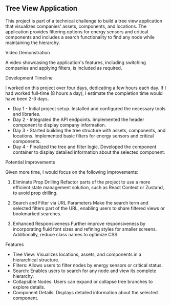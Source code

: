 ## Tree View Application

This project is part of a technical challenge to build a tree view application that visualizes companies' assets, components, and locations. The application provides filtering options for energy sensors and critical components and includes a search functionality to find any node while maintaining the hierarchy.

Video Demonstration

A video showcasing the application's features, including switching companies and applying filters, is included as required.

Development Timeline

I worked on this project over four days, dedicating a few hours each day. If I had worked full-time (8 hours a day), I estimate the completion time would have been 2-3 days.

- Day 1 -
  Initial project setup.
  Installed and configured the necessary tools and libraries.
- Day 2 -
  Integrated the API endpoints.
  Implemented the header component to display company information.
- Day 3 -
  Started building the tree structure with assets, components, and locations.
  Implemented basic filters for energy sensors and critical components.
- Day 4 -
  Finalized the tree and filter logic.
  Developed the component container to display detailed information about the selected component.

Potential Improvements

Given more time, I would focus on the following improvements:

1. Eliminate Prop Drilling
   Refactor parts of the project to use a more efficient state management solution, such as React Context or Zustand, to avoid prop drilling.

2. Search and Filter via URL Parameters
   Make the search term and selected filters part of the URL, enabling users to share filtered views or bookmarked searches.

3. Enhanced Responsiveness
   Further improve responsiveness by incorporating fluid font sizes and refining styles for smaller screens. Additionally, reduce class names to optimize CSS.

Features

- Tree View: Visualizes locations, assets, and components in a hierarchical structure.
- Filters: Allows users to filter nodes by energy sensors or critical status.
- Search: Enables users to search for any node and view its complete hierarchy.
- Collapsible Nodes: Users can expand or collapse tree branches to explore details.
- Component Details: Displays detailed information about the selected component.
